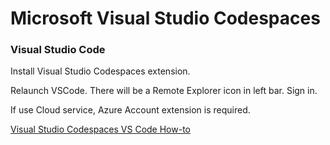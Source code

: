 # Microsoft Visual Studio Codespaces

### Visual Studio Code

Install Visual Studio Codespaces extension.

Relaunch VSCode. There will be a Remote Explorer icon in left bar. Sign in.

If use Cloud service, Azure Account extension is required.

[Visual Studio Codespaces VS Code How-to](https://docs.microsoft.com/en-us/visualstudio/online/how-to/vscode)